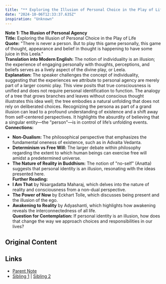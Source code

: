```yaml
---
title: "** Exploring the Illusion of Personal Choice in the Play of Life"
date: "2024-10-06T12:33:37.635Z"
inspiration: "Unknown"
---
```



**Note 1: The Illusion of Personal Agency**  
**Title:** Exploring the Illusion of Personal Choice in the Play of Life  
**Quote:** "There is never a person. But to play this game personally, this game of thought, appearance and belief in thought is happening to have some juice in this Leela."  
**Translation into Modern English:** The notion of individuality is an illusion; the experience of engaging personally with thoughts, perceptions, and beliefs serves as a lively aspect of the divine play, or Leela.  
**Explanation:** The speaker challenges the concept of individuality, suggesting that the experiences we attribute to personal agency are merely part of a larger cosmic play. This view posits that true consciousness is unified and does not require personal identification to function. The analogy of a tree that grows branches and leaves without conscious thought illustrates this idea well; the tree embodies a natural unfolding that does not rely on deliberated choices. Recognizing the persona as part of a grand illusion can lead to a profound understanding of existence and a shift away from self-centered perspectives. It highlights the absurdity of believing that a singular entity—the "person"—is in control of life’s unfolding events.  
**Connections:**  
- **Non-Dualism:** The philosophical perspective that emphasizes the fundamental oneness of existence, such as in Advaita Vedanta.  
- **Determinism vs Free Will:** The larger debate within philosophy regarding the extent to which human beings can exercise free will amidst a predetermined universe.  
- **The Nature of Reality in Buddhism:** The notion of "no-self" (Anatta) suggests that personal identity is an illusion, resonating with the ideas presented here.  
**Further Reading:**  
- **I Am That** by Nisargadatta Maharaj, which delves into the nature of reality and consciousness from a non-dual perspective.  
- **The Power of Now** by Eckhart Tolle, which discusses being present and the illusion of the ego.  
- **Awakening to Reality** by Adyashanti, which highlights how awakening reveals the interconnectedness of all life.  
**Question for Contemplation:** If personal identity is an illusion, how does that change the way we approach choices and responsibilities in our lives?  



## Original Content



## Links

- [Parent Note](/parent-note.md)
- [Sibling 1](/zettel1.md) | [Sibling 2](/zettel2.md)
